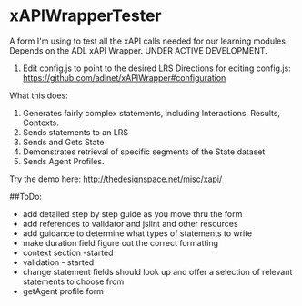 xAPIWrapperTester
=================

A form I'm using to test all the xAPI calls needed for our learning modules. Depends on the ADL xAPI Wrapper.
UNDER ACTIVE DEVELOPMENT. 

1. Edit config.js to point to the desired LRS
Directions for editing config.js:
https://github.com/adlnet/xAPIWrapper#configuration

What this does:

1. Generates fairly complex statements, including Interactions, Results, Contexts.
2. Sends statements to an LRS
3. Sends and Gets State
4. Demonstrates retrieval of specific segments of the State dataset
5. Sends Agent Profiles.

Try the demo here:
http://thedesignspace.net/misc/xapi/

 
##ToDo:
* add detailed step by step guide as you move thru the form
* add references to validator and jslint and other resources
* add guidance to determine what types of statements to write
* make duration field figure out the correct formatting 
* context section -started
* validation - started
* change statement fields should look up and offer a selection of relevant statements to choose from
* getAgent profile form
